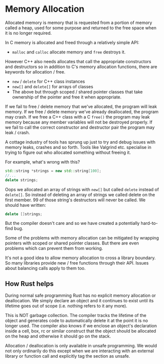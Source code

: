 # Memory Allocation

Allocated memory is memory that is requested from a portion of memory called a heap, used for some purpose and returned to the free space when it is no longer required.

In C memory is allocated and freed through a relatively simple API:

* `malloc` and `calloc` allocate memory and `free` destroys it.

However C++ also needs allocates that call the appropriate constructors and destructors so in addition to C's memory allocation functions, there are keywords for allocation / free.

* `new` / `delete` for C++ class instances
* `new[]` and `delete[]` for arrays of classes
* The above but through scoped / shared pointer classes that take ownership of the pointer and free it when appropriate.


If we fail to free / delete memory that we've allocated, the program will leak memory. If we free / delete memory we've already deallocated, the program may crash. If we free a C++ class with a C `free()` the program may leak memory because any member variables will not be destroyed properly. If we fail to call the correct constructor and destructor pair the program may leak / crash.

A cottage industry of tools has sprung up just to try and debug issues with memory leaks, crashes and so forth. Tools like Valgrind etc. specialise in trying to figure out who allocated something without freeing it.

For example, what's wrong with this?

```c++
std::string *strings = new std::string[100];
//...
delete strings;
```

Oops we allocated an array of strings with `new[]` but called `delete` instead of `delete[]`. So instead of deleting an array of strings we called delete on the first member. 99 of those string's destructors will never be called.
We should have written:

```c++
delete []strings;
```

But the compiler doesn't care and so we have created a potentially hard-to-find bug.

Some of the problems with memory allocation can be mitigated by wrapping pointers with scoped or shared pointer classes. But there are even problems which can prevent them from working.

It's not a good idea to allow memory allocation to cross a library boundary. So many libraries provide new / free functions through their API. Issues about balancing calls apply to them too.

## How Rust helps

During normal safe programming Rust has no explicit memory allocation or deallocation. We simply declare an object and it continues to exist until its lifetime goes out of scope (i.e. nothing refers to it any more). 

This is NOT garbage collection. The compiler tracks the lifetime of the object and generates code to automatically delete it at the point it is no longer used. The compiler also knows if we enclose an object's declaration inside a cell, box, rc or similar construct that the object should be allocated on the heap and otherwise it should go on the stack.

Allocation / deallocation is only available in unsafe programming. We would not only ordinarily do this except when we are interacting with an external library or function call and explicitly tag the section as unsafe.
